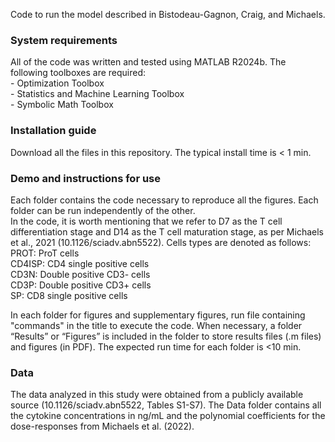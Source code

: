 Code to run the model described in Bistodeau-Gagnon, Craig, and Michaels. 

### System requirements
All of the code was written and tested using MATLAB R2024b. The following toolboxes are required:  
	- Optimization Toolbox  
 	- Statistics and Machine Learning Toolbox  
  	- Symbolic Math Toolbox  

### Installation guide
Download all the files in this repository. The typical install time is < 1 min. 

### Demo and instructions for use
Each folder contains the code necessary to reproduce all the figures. Each folder can be run independently of the other.  
In the code, it is worth mentioning that we refer to D7 as the T cell differentiation stage and D14 as the T cell maturation stage, as per Michaels et al., 2021 (10.1126/sciadv.abn5522). 
Cells types are denoted as follows:  
	PROT: ProT cells  
	CD4ISP: CD4 single positive cells  
	CD3N: Double positive CD3- cells  
	CD3P: Double positive CD3+ cells  
	SP: CD8 single positive cells  

In each folder for figures and supplementary figures, run file containing "commands" in the title to execute the code. 
When necessary, a folder “Results” or “Figures” is included in the folder to store results files (.m files) and figures (in PDF). 
The expected run time for each folder is <10 min.

### Data
The data analyzed in this study were obtained from a publicly available source (10.1126/sciadv.abn5522, Tables S1-S7). The Data folder contains all the cytokine concentrations in ng/mL and the polynomial coefficients for the dose-responses from Michaels et al. (2022).



